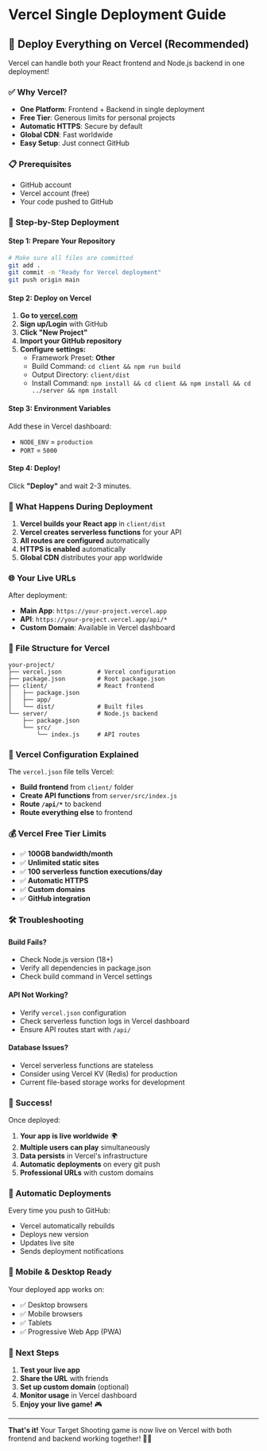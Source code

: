 # Vercel Single Deployment Guide

## 🚀 Deploy Everything on Vercel (Recommended)

Vercel can handle both your React frontend and Node.js backend in one deployment!

### ✅ Why Vercel?
- **One Platform**: Frontend + Backend in single deployment
- **Free Tier**: Generous limits for personal projects
- **Automatic HTTPS**: Secure by default
- **Global CDN**: Fast worldwide
- **Easy Setup**: Just connect GitHub

### 📋 Prerequisites
- GitHub account
- Vercel account (free)
- Your code pushed to GitHub

### 🚀 Step-by-Step Deployment

#### Step 1: Prepare Your Repository
```bash
# Make sure all files are committed
git add .
git commit -m "Ready for Vercel deployment"
git push origin main
```

#### Step 2: Deploy on Vercel
1. **Go to [vercel.com](https://vercel.com)**
2. **Sign up/Login** with GitHub
3. **Click "New Project"**
4. **Import your GitHub repository**
5. **Configure settings:**
   - Framework Preset: **Other**
   - Build Command: `cd client && npm run build`
   - Output Directory: `client/dist`
   - Install Command: `npm install && cd client && npm install && cd ../server && npm install`

#### Step 3: Environment Variables
Add these in Vercel dashboard:
- `NODE_ENV` = `production`
- `PORT` = `5000`

#### Step 4: Deploy!
Click **"Deploy"** and wait 2-3 minutes.

### 🎯 What Happens During Deployment

1. **Vercel builds your React app** in `client/dist`
2. **Vercel creates serverless functions** for your API
3. **All routes are configured** automatically
4. **HTTPS is enabled** automatically
5. **Global CDN** distributes your app worldwide

### 🌐 Your Live URLs

After deployment:
- **Main App**: `https://your-project.vercel.app`
- **API**: `https://your-project.vercel.app/api/*`
- **Custom Domain**: Available in Vercel dashboard

### 📁 File Structure for Vercel

```
your-project/
├── vercel.json          # Vercel configuration
├── package.json         # Root package.json
├── client/              # React frontend
│   ├── package.json
│   ├── app/
│   └── dist/            # Built files
└── server/              # Node.js backend
    ├── package.json
    └── src/
        └── index.js     # API routes
```

### 🔧 Vercel Configuration Explained

The `vercel.json` file tells Vercel:
- **Build frontend** from `client/` folder
- **Create API functions** from `server/src/index.js`
- **Route `/api/*`** to backend
- **Route everything else** to frontend

### 💰 Vercel Free Tier Limits

- ✅ **100GB bandwidth/month**
- ✅ **Unlimited static sites**
- ✅ **100 serverless function executions/day**
- ✅ **Automatic HTTPS**
- ✅ **Custom domains**
- ✅ **GitHub integration**

### 🛠️ Troubleshooting

#### Build Fails?
- Check Node.js version (18+)
- Verify all dependencies in package.json
- Check build command in Vercel settings

#### API Not Working?
- Verify `vercel.json` configuration
- Check serverless function logs in Vercel dashboard
- Ensure API routes start with `/api/`

#### Database Issues?
- Vercel serverless functions are stateless
- Consider using Vercel KV (Redis) for production
- Current file-based storage works for development

### 🎉 Success!

Once deployed:
1. **Your app is live worldwide** 🌍
2. **Multiple users can play** simultaneously
3. **Data persists** in Vercel's infrastructure
4. **Automatic deployments** on every git push
5. **Professional URLs** with custom domains

### 🔄 Automatic Deployments

Every time you push to GitHub:
- Vercel automatically rebuilds
- Deploys new version
- Updates live site
- Sends deployment notifications

### 📱 Mobile & Desktop Ready

Your deployed app works on:
- ✅ Desktop browsers
- ✅ Mobile browsers
- ✅ Tablets
- ✅ Progressive Web App (PWA)

### 🎯 Next Steps

1. **Test your live app**
2. **Share the URL** with friends
3. **Set up custom domain** (optional)
4. **Monitor usage** in Vercel dashboard
5. **Enjoy your live game!** 🎮

---

**That's it!** Your Target Shooting game is now live on Vercel with both frontend and backend working together! 🚀🎯
